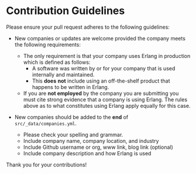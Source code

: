 # Contribution Guidelines

Please ensure your pull request adheres to the following guidelines:

* New companies or updates are welcome provided the company meets the following requirements: 
   * The only requirement is that your company uses Erlang in production which is defined as follows:
     - A software was written by or for your company that is used internally and maintained. 
     - This __does__ __not__ include using an off-the-shelf product that happens to be written in Erlang.
   * If you are **not employed** by the company you are submitting you must cite strong evidence that a company is using
     Erlang. The rules above as to what constitutes using Erlang apply equally for this case.

* New companies should be added to the __end__ of `src/_data/companies.yml`.
  * Please check your spelling and grammar.
  * Include company name, company location, and industry
  * Include Github username or org, www link, blog link (optional)
  * Include company description and how Erlang is used

Thank you for your contributions!
